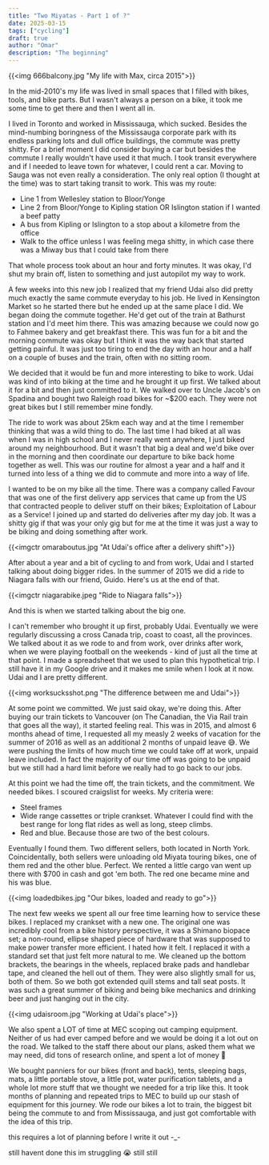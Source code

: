 ```yaml
---
title: "Two Miyatas - Part 1 of ?"
date: 2025-03-15
tags: ["cycling"]
draft: true
author: "Omar"
description: "The beginning"
---
```


{{<img 666balcony.jpg "My life with Max, circa 2015">}}

In the mid-2010's my life was lived in small spaces that I filled with bikes, tools, and bike parts. But I wasn't always a person on a bike, it took me some time to get there and then I went all in.

I lived in Toronto and worked in Mississauga, which sucked. Besides the mind-numbing boringness of the Mississauga corporate park with its endless parking lots and dull office buildings, the commute was pretty shitty. For a brief moment I did consider buying a car but besides the commute I really wouldn't have used it that much. I took transit everywhere and if I needed to leave town for whatever, I could rent a car. Moving to Sauga was not even really a consideration. The only real option (I thought at the time) was to start taking transit to work. This was my route:
- Line 1 from Wellesley station to Bloor/Yonge
- Line 2 from Bloor/Yonge to Kipling station OR Islington station if I wanted a beef patty
- A bus from Kipling or Islington to a stop about a kilometre from the office
- Walk to the office unless I was feeling mega shitty, in which case there was a Miway bus that I could take from there

That whole process took about an hour and forty minutes. It was okay, I'd shut my brain off, listen to something and just autopilot my way to work.

A few weeks into this new job I realized that my friend Udai also did pretty much exactly the same commute everyday to his job. He lived in Kensington Market so he started there but he ended up at the same place I did. We began doing the commute together. He'd get out of the train at Bathurst station and I'd meet him there. This was amazing because we could now go to Fahmee bakery and get breakfast there. This was fun for a bit and the morning commute was okay but I think it was the way back that started getting painful. It was just too tiring to end the day with an hour and a half on a couple of buses and the train, often with no sitting room.

We decided that it would be fun and more interesting to bike to work. Udai was kind of into biking at the time and he brought it up first. We talked about it for a bit and then just committed to it. We walked over to Uncle Jacob's on Spadina and bought two Raleigh road bikes for ~$200 each. They were not great bikes but I still remember mine fondly.

The ride to work was about 25km each way and at the time I remember thinking that was a wild thing to do. The last time I had biked at all was when I was in high school and I never really went anywhere, I just biked around my neighbourhood. But it wasn't that big a deal and we'd bike over in the morning and then coordinate our departure to bike back home together as well. This was our routine for almost a year and a half and it turned into less of a thing we did to commute and more into a way of life.

I wanted to be on my bike all the time. There was a company called Favour that was one of the first delivery app services that came up from the US that contracted people to deliver stuff on their bikes; Exploitation of Labour as a Service! I joined up and started do deliveries after my day job. It was a shitty gig if that was your only gig but for me at the time it was just a way to be biking and doing something after work.

{{<imgctr omaraboutus.jpg "At Udai's office after a delivery shift">}}

After about a year and a bit of cycling to and from work, Udai and I started talking about  doing bigger rides. In the summer of 2015 we did a ride to Niagara falls with our friend, Guido. Here's us at the end of that.

{{<imgctr niagarabike.jpeg "Ride to Niagara falls">}}

And this is when we started talking about the big one.

I can't remember who brought it up first, probably Udai. Eventually we were regularly discussing a cross Canada trip, coast to coast, all the provinces. We talked about it as we rode to and from work, over drinks after work, when we were playing football on the weekends - kind of just all the time at that point. I made a spreadsheet that we used to plan this hypothetical trip. I still have it in my Google drive and it makes me smile when I look at it now. Udai and I are pretty different.

{{<img worksucksshot.png "The difference between me and Udai">}}

At some point we committed. We just said okay, we're doing this. After buying our train tickets to Vancouver (on The Canadian, the Via Rail train that goes all the way), it started feeling real. This was in 2015, and almost 6 months ahead of time, I requested all my measly 2 weeks of vacation for the summer of 2016 as well as an additional 2 months of unpaid leave 😅. We were pushing the limits of how much time we could take off at work, unpaid leave included. In fact the majority of our time off was going to be unpaid but we still had a hard limit before we really had to go back to our jobs.

At this point we had the time off, the train tickets, and the commitment. We needed bikes. I scoured craigslist for weeks. My criteria were:
- Steel frames
- Wide range cassettes or triple crankset. Whatever I could find with the best range for long flat rides as well as long, steep climbs.
- Red and blue. Because those are two of the best colours.

Eventually I found them. Two different sellers, both located in North York. Coincidentally, both sellers were unloading old Miyata touring bikes, one of them red and the other blue. Perfect. We rented a little cargo van went up there with $700 in cash and got 'em both. The red one became mine and his was blue.

{{<img loadedbikes.jpg "Our bikes, loaded and ready to go">}}

The next few weeks we spent all our free time learning how to service these bikes. I replaced my crankset with a new one. The original one was incredibly cool from a bike history perspective, it was a Shimano biopace set; a non-round, ellipse shaped piece of hardware that was supposed to make power transfer more efficient. I hated how it felt. I replaced it with a standard set that just felt more natural to me. We cleaned up the bottom brackets, the bearings in the wheels, replaced brake pads and handlebar tape, and cleaned the hell out of them. They were also slightly small for us, both of them. So we both got extended quill stems and tall seat posts. It was such a great summer of biking and being bike mechanics and drinking beer and just hanging out in the city.

{{<img udaisroom.jpg "Working at Udai's place">}}

We also spent a LOT of time at MEC scoping out camping equipment. Neither of us had ever camped before and we would be doing it a lot out on the road. We talked to the staff there about our plans, asked them what we may need, did tons of research online, and spent a lot of money 😬

We bought panniers for our bikes (front and back), tents, sleeping bags, mats, a little portable stove, a little pot, water purification tablets, and a whole lot more stuff that we thought we needed for a trip like this. It took months of planning and repeated trips to MEC to build up our stash of equipment for this journey. We rode our bikes a lot to train, the biggest bit being the commute to and from Mississauga, and just got comfortable with the idea of this trip.

this requires a lot of planning before I write it out -_-

still havent done this
im struggling :sob:
still still
